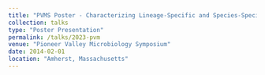 ```yaml
---
title: "PVMS Poster - Characterizing Lineage-Specific and Species-Specific Gene Families in Testate Lobose Amoebae"
collection: talks
type: "Poster Presentation"
permalink: /talks/2023-pvm
venue: "Pioneer Valley Microbiology Symposium"
date: 2014-02-01
location: "Amherst, Massachusetts"
---
```


